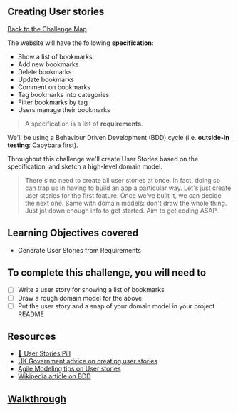 ## Creating User stories

[Back to the Challenge Map](00_challenge_map.md#challenges)

The website will have the following **specification**:

* Show a list of bookmarks
* Add new bookmarks
* Delete bookmarks
* Update bookmarks
* Comment on bookmarks
* Tag bookmarks into categories
* Filter bookmarks by tag
* Users manage their bookmarks

> A specification is a list of **requirements**.

We'll be using a Behaviour Driven Development (BDD) cycle (i.e. **outside-in testing**: Capybara first).

Throughout this challenge we'll create User Stories based on the specification, and sketch a high-level domain model.

> There's no need to create all user stories at once. In fact, doing so can trap us in having to build an app a particular way. Let's just create user stories for the first feature. Once we've built it, we can decide the next one. Same with domain models: don't draw the whole thing. Just jot down enough info to get started. Aim to get coding ASAP.

## Learning Objectives covered

* Generate User Stories from Requirements

## To complete this challenge, you will need to

- [ ] Write a user story for showing a list of bookmarks
- [ ] Draw a rough domain model for the above
- [ ] Put the user story and a snap of your domain model in your project README

## Resources

* [:pill: User Stories Pill](../pills/user_stories.md)
* [UK Government advice on creating user stories](https://www.gov.uk/service-manual/agile/writing-user-stories.html)
* [Agile Modeling tips on User stories](http://www.agilemodeling.com/artifacts/userStory.htm)
* [Wikipedia article on BDD](https://en.wikipedia.org/wiki/Behavior-driven_development)

## [Walkthrough](walkthroughs/01.md)
